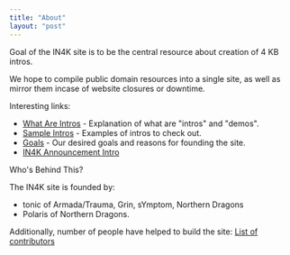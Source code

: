 ```yaml
---
title: "About"
layout: "post"
---
```


Goal of the IN4K site is to be the central resource about creation of 4 KB intros.

We hope to compile public domain resources into a single site, as well as mirror them incase of website closures or downtime.

Interesting links:

* [What Are Intros](What_Are_Intros) - Explanation of what are "intros" and "demos".
* [Sample Intros](Sample_intros) - Examples of intros to check out.
* [Goals](Goals) - Our desired goals and reasons for founding the site.
* [IN4K Announcement Intro](http://in4k.untergrund.net/files/in4k_ai.zip)

Who's Behind This?

The IN4K site is founded by:

* tonic of Armada/Trauma, Grin, sYmptom, Northern Dragons
* Polaris of Northern Dragons.

Additionally, number of people have helped to build the site:
[List of contributors](list-of-contributors)
